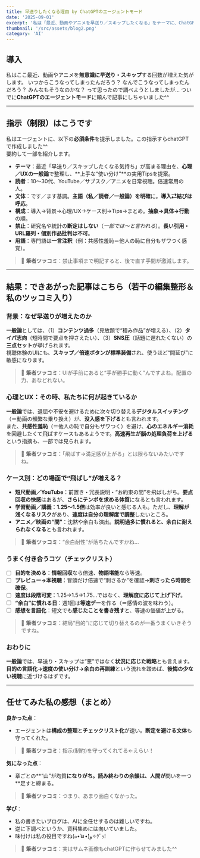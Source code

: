 ```yaml
---
title: 早送りしたくなる理由 by ChatGPTのエージェントモード
date: '2025-09-01'
excerpt: '私は「最近、動画やアニメを早送り／スキップしたくなる」をテーマに、ChatGPTのエージェントモードへ執筆を依頼しました。指示（制限）→できあがった記事→ところどころの筆者ツッコミ→最後に任せてみた感想、の順でまとめます。'
thumbnail: '/src/assets/blog2.png'
category: 'AI'
---
```


## 導入
私はここ最近、動画やアニメを**無意識に早送り・スキップ**する回数が増えた気がします。
いつからこうなってしまったんだろう？
なんでこうなってしまったんだろう？
みんなもそうなのかな？
って思ったので調べようとしましたが...
ついでに**ChatGPTのエージェントモード**に頼んで記事にしちゃいました^^

---

## 指示（制限）はこうです
私はエージェントに、以下の**必須条件**を提示しました。この指示すらchatGPTで作成しました^^ <br>
要約して一部を紹介します。

- **テーマ**：最近「早送り／スキップしたくなる気持ち」が高まる理由を、**心理／UXの一般論**で整理し、**上手な“使い分け”**の実用Tipsを提案。  
- **読者**：10〜30代、YouTube／サブスク／アニメを日常視聴。倍速常用の人。  
- **文体**：です／ます基調。**主語（私／読者／一般論）を明確**に。**導入⇄結びは呼応**。  
- **構成**：導入→背景→心理/UX→ケース別→Tips→まとめ。**抽象→具体→行動**の順。  
- **禁止**：研究名や統計の**断定はしない**（*一部では〜と言われる*）。**長い引用・URL羅列・個別作品批判は不可**。  
- **用語**：専門語は**一言注釈**（例：共感性羞恥＝他人の恥に自分もザワつく感覚）。  
> 💬 **筆者ツッコミ**：禁止事項まで明記すると、後で直す手間が激減します。

---

## 結果：できあがった記事はこちら（若干の編集整形＆私のツッコミ入り）

### 背景：なぜ早送りが増えたのか
**一般論**としては、（1）**コンテンツ過多**（見放題で“積み作品”が増える）、（2）**タイパ志向**（短時間で要点を押さえたい）、（3）**SNS圧**（話題に遅れたくない）の**三点セット**が挙げられます。  
視聴体験のUIにも、**スキップ／倍速ボタンが標準装備**され、使うほど“間延び”に敏感になります。  
> 💬 **筆者ツッコミ**：UIが手前にあると“手が勝手に動く”んですよね。配置の力、あなどれない。

### 心理とUX：その時、私たちに何が起きているか
**一般論**では、退屈や不安を避けるために次々切り替える**デジタルスイッチング**（＝動画の頻繁な乗り換え）が、**没入感を下げる**とも言われます。  
また、**共感性羞恥**（＝他人の恥で自分もザワつく）を避け、**心のエネルギー消耗**を回避したくて飛ばすケースもあるようです。**高速再生が脳の処理負荷を上げる**という指摘も、一部では見られます。  
> 💬 **筆者ツッコミ**：「飛ばす→満足感が上がる」とは限らないみたいですね。

### ケース別：どの場面で“飛ばし”が増える？
- **短尺動画／YouTube**：前置き・冗長説明・“お約束の間”を飛ばしがち。**要点回収の快感**はあるが、**さらにテンポを求める体質**になるとも言われます。  
- **学習動画／講義**：**1.25〜1.5倍**は効率が良いと感じる人も。ただし、**理解が浅くなるリスク**があり、**速度は自分の理解度で調整**したいところ。  
- **アニメ／映画の“間”**：沈黙や余白も演出。**説明過多に慣れると、余白に耐えられなくなる**とも言われます。  
> 💬 **筆者ツッコミ**：“余白耐性”が落ちたんですかね…

### うまく付き合うコツ（チェックリスト）
- [ ] **目的を決める**：**情報回収**なら倍速、**物語堪能**なら等速。  
- [ ] **プレビュー→本視聴**：冒頭だけ倍速で“刺さるか”を確認→**刺さったら時間を確保**。  
- [ ] **速度は段階可変**：1.25→1.5→1.75…ではなく、**理解度に応じて上げ下げ**。  
- [ ] **“余白”に慣れる日**：週1回は**等速デー**を作る（＝感情の波を味わう）。  
- [ ] **感想を言語化**：短文でも**感じたことを書き残す**と、等速の価値が上がる。  
> 💬 **筆者ツッコミ**：結局“目的”に応じて切り替えるのが一番うまくいきそうですね。

### おわりに
**一般論**では、早送り・スキップは“悪”ではなく**状況に応じた戦略**とも言えます。**目的の言語化→速度の使い分け→余白の再訓練**という流れを踏めば、**後悔の少ない視聴**に近づけるはずです。

---

## 任せてみた私の感想（まとめ）
**良かった点**：  
- エージェントは**構成の整理**と**チェックリスト化**が速い。**断定を避ける文体**も守ってくれた。  
> 💬 **筆者ツッコミ**：指示(制約)を守ってくれてる←えらい！

**気になった点**：  
- 章ごとの**“山”が均質**になりがち。読み終わりの余韻は、人間が**問いを一つ**足すと締まる。  
> 💬 **筆者ツッコミ**：つまり、あまり面白くなかった。 

**学び**：  
- 私の書きたいブログは、AIに全任せするのは難しいですね。
- 逆に下調べというか、資料集めには向いていました。
- 味付けは私の役目ですね(๑•̀ㅂ•́)و✧ｸﾞｯ!

> 💬 **筆者ツッコミ**：実はサムネ画像もchatGPTに作らせてみました^^
